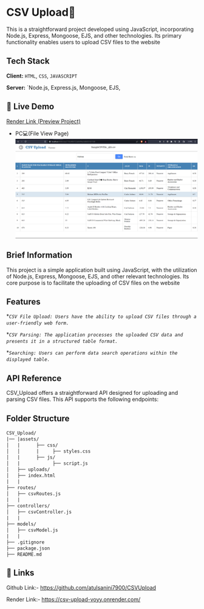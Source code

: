 # CSV Upload📄
This is a straightforward project developed using JavaScript, incorporating Node.js, Express, Mongoose, EJS, and other technologies. Its primary functionality enables users to upload CSV files to the website
## Tech Stack
**Client:** `HTML`, `CSS`, `JAVASCRIPT`

**Server:** `Node.js, Express.js, Mongoose, EJS,

## 🔗 Live Demo
[Render Link (Preview Project)](https://csv-upload-voyy.onrender.com/)

- PC💻(File View Page)
![PC Preview](https://github.com/shivraj0002/CSV_Upload_Assignment/blob/main/assets/demo/viewFile.png?raw=true)
## Brief Information
This project is a simple application built using JavaScript, with the utilization of Node.js, Express, Mongoose, EJS, and other relevant technologies. Its core purpose is to facilitate the uploading of CSV files on the website
## Features
**`CSV File Upload: Users have the ability to upload CSV files through a user-friendly web form.`*

**`CSV Parsing: The application processes the uploaded CSV data and presents it in a structured table format.`*

**`Searching: Users can perform data search operations within the displayed table.`*
## API Reference
CSV_Upload offers a straightforward API designed for uploading and parsing CSV files. This API supports the following endpoints:

## Folder Structure
```
CSV_Upload/
|── |assets/
│   |      ├── css/
│   │      |     ├── styles.css
│   |      ├── js/
│   |            ├── script.js
│   ├── uploads/
│   ├── index.html
|   |
├── routes/
│   ├── csvRoutes.js
|   |
├── controllers/
│   ├── csvController.js
|   |
├── models/
│   ├── csvModel.js
|   |
├── .gitignore
├── package.json
├── README.md
```

## 🔗 Links
Github Link:- https://github.com/atulsanini7900/CSVUpload

Render Link:- https://csv-upload-voyy.onrender.com/
